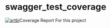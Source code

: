 # swagger_test_coverage


<p align="left"><a href="https://artbi.github.io/swagger_test_coverage/"> <img src="https://github.com/viclovsky/swagger-coverage/raw/master/.github/swagger-coverage.png" alt="artbi" /></a>Coverage Report For this project</p>




[product-screenshot]: https://github.com/viclovsky/swagger-coverage/raw/master/.github/swagger-coverage.png
